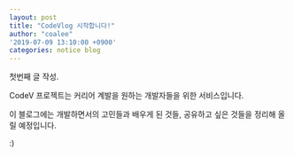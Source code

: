 ```yaml
---
layout: post
title: "CodeVlog 시작합니다!"
author: "coalee"
'2019-07-09 13:10:00 +0900'
categories: notice blog
---
```


첫번째 글 작성.

CodeV 프로젝트는 커리어 계발을 원하는 개발자들을 위한 서비스입니다.

이 블로그에는 개발하면서의 고민들과 배우게 된 것들, 공유하고 싶은 것들을 정리해 올릴 예정입니다.



:)

